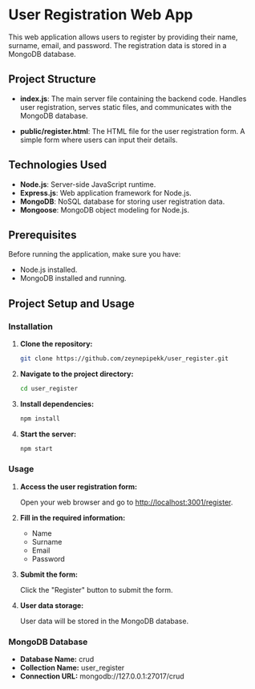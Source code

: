 # User Registration Web App

This web application allows users to register by providing their name, surname, email, and password. The registration data is stored in a MongoDB database.

## Project Structure

- **index.js**: The main server file containing the backend code. Handles user registration, serves static files, and communicates with the MongoDB database.

- **public/register.html**: The HTML file for the user registration form. A simple form where users can input their details.

## Technologies Used

- **Node.js**: Server-side JavaScript runtime.
- **Express.js**: Web application framework for Node.js.
- **MongoDB**: NoSQL database for storing user registration data.
- **Mongoose**: MongoDB object modeling for Node.js.

## Prerequisites

Before running the application, make sure you have:

- Node.js installed.
- MongoDB installed and running.

## Project Setup and Usage

### Installation

1. **Clone the repository:**

    ```bash
    git clone https://github.com/zeynepipekk/user_register.git
    ```

2. **Navigate to the project directory:**

    ```bash
    cd user_register
    ```

3. **Install dependencies:**

    ```bash
    npm install
    ```

4. **Start the server:**

    ```bash
    npm start
    ```

### Usage

1. **Access the user registration form:**

    Open your web browser and go to [http://localhost:3001/register](http://localhost:3001/register).

2. **Fill in the required information:**

    - Name
    - Surname
    - Email
    - Password

3. **Submit the form:**

    Click the "Register" button to submit the form.

4. **User data storage:**

    User data will be stored in the MongoDB database.

### MongoDB Database

- **Database Name:** crud
- **Collection Name:** user_register
- **Connection URL:** mongodb://127.0.0.1:27017/crud

